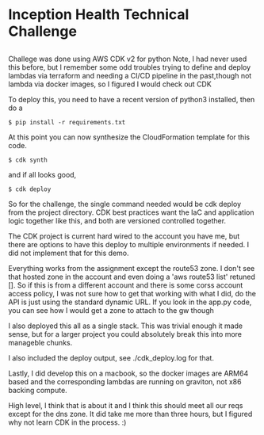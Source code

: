 # Inception Health Technical Challenge

##
Challege was done using AWS CDK v2 for python
Note, I had never used this before, but I remember some odd troubles trying to define and deploy lambdas via terraform and needing a CI/CD pipeline in the past,though not lambda via docker images, so I figured I would check out CDK

To deploy this, you need to have a recent version of python3 installed, then do a 
```
$ pip install -r requirements.txt
```

At this point you can now synthesize the CloudFormation template for this code.

```
$ cdk synth
```

and if all looks good, 

```
$ cdk deploy
```


So for the challenge, the single command needed would be cdk deploy from the project directory.  CDK best practices want the IaC and application logic together like this, and both are versioned controlled together.

The CDK project is current hard wired to the account you have me, but there are options to have this deploy to multiple environments if needed.  I did not implement that for this demo.

Everything works from the assignment except the route53 zone.  I don't see that hosted zone in the account and even doing a 'aws route53 list' retuned [].  So if this is from a different account and there is some corss account access policy, I was not sure how to get that working with what I did, do the API is just using the standard dynamic URL.  If you look in the app.py code, you can see how I would get a zone to attach to the gw though

I also deployed this all as a single stack.  This was trivial enough it made sense, but for a larger project you could absolutely break this into more manageble chunks.

I also included the deploy output, see ./cdk_deploy.log for that.

Lastly, I did develop this on a macbook, so the docker images are ARM64 based and the corresponding lambdas are running on graviton, not x86 backing compute.

High level, I think that is about it and I think this should meet all our reqs except for the dns zone.  It did take me more than three hours, but I figured why not learn CDK in the process.  :)

